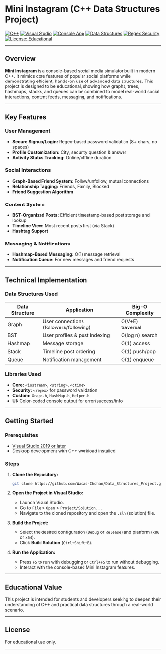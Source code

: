 # Mini Instagram (C++ Data Structures Project)

[![C++](https://img.shields.io/badge/C%2B%2B-17-00599C?style=for-the-badge&logo=c%2B%2B&logoColor=white)](https://isocpp.org/)
[![Visual Studio](https://img.shields.io/badge/IDE-Visual%20Studio-5C2D91?style=for-the-badge&logo=visual-studio&logoColor=white)](https://visualstudio.microsoft.com/)
[![Console App](https://img.shields.io/badge/Interface-Console-222222?style=for-the-badge&logo=windows-terminal&logoColor=white)]()
[![Data Structures](https://img.shields.io/badge/Data%20Structures-Graph%2C%20BST%2C%20Hashmap%2C%20Stack%2C%20Queue-6E40C9?style=for-the-badge&logo=codefactor&logoColor=white)]()
[![Regex Security](https://img.shields.io/badge/Security-Regex-00BFAE?style=for-the-badge&logo=HackTheBox&logoColor=white)]()
[![License: Educational](https://img.shields.io/badge/License-Educational-FFB300?style=for-the-badge)]()

---

## Overview

**Mini Instagram** is a console-based social media simulator built in modern C++. It mimics core features of popular social platforms while demonstrating efficient, hands-on use of advanced data structures. This project is designed to be educational, showing how graphs, trees, hashmaps, stacks, and queues can be combined to model real-world social interactions, content feeds, messaging, and notifications.

---

## Key Features

### User Management
- **Secure Signup/Login:** Regex-based password validation (8+ chars, no spaces)
- **Profile Customization:** City, security question & answer
- **Activity Status Tracking:** Online/offline duration

### Social Interactions
- **Graph-Based Friend System:** Follow/unfollow, mutual connections
- **Relationship Tagging:** Friends, Family, Blocked
- **Friend Suggestion Algorithm**

### Content System
- **BST-Organized Posts:** Efficient timestamp-based post storage and lookup
- **Timeline View:** Most recent posts first (via Stack)
- **Hashtag Support**

### Messaging & Notifications
- **Hashmap-Based Messaging:** O(1) message retrieval
- **Notification Queue:** For new messages and friend requests

---

## Technical Implementation

### Data Structures Used

| Data Structure | Application                           | Big-O Complexity      |
|----------------|--------------------------------------|----------------------|
| Graph          | User connections (followers/following)| O(V+E) traversal     |
| BST            | User profiles & post indexing         | O(log n) search      |
| Hashmap        | Message storage                       | O(1) access          |
| Stack          | Timeline post ordering                | O(1) push/pop        |
| Queue          | Notification management               | O(1) enqueue         |

### Libraries Used

- **Core:** `<iostream>`, `<string>`, `<ctime>`
- **Security:** `<regex>` for password validation
- **Custom:** `Graph.h`, `HashMap.h`, `Helper.h`
- **UI:** Color-coded console output for error/success/info

---

## Getting Started

### Prerequisites

- [Visual Studio 2019 or later](https://visualstudio.microsoft.com/)
- Desktop development with C++ workload installed

### Steps

1. **Clone the Repository:**
   ```bash
   git clone https://github.com/Waqas-Chohan/Data_Structures_Project.git
   ```

2. **Open the Project in Visual Studio:**
   - Launch Visual Studio.
   - Go to `File` > `Open` > `Project/Solution...`
   - Navigate to the cloned repository and open the `.sln` (solution) file.

3. **Build the Project:**
   - Select the desired configuration (`Debug` or `Release`) and platform (`x86` or `x64`).
   - Click **Build Solution** (`Ctrl+Shift+B`).

4. **Run the Application:**
   - Press `F5` to run with debugging or `Ctrl+F5` to run without debugging.
   - Interact with the console-based Mini Instagram features.

---

## Educational Value

This project is intended for students and developers seeking to deepen their understanding of C++ and practical data structures through a real-world scenario.

---

## License

For educational use only.

---
